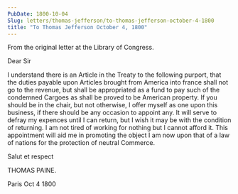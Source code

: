 ```yaml
---
PubDate: 1800-10-04
Slug: letters/thomas-jefferson/to-thomas-jefferson-october-4-1800
title: "To Thomas Jefferson October 4, 1800"
---
```


   From the original letter at the Library of Congress.

   Dear Sir

   I understand there is an Article in the Treaty to the following
   purport, that the duties payable upon Articles brought from America into
   france shall not go to the revenue, but shall be appropriated as a fund to
   pay such of the condemned Cargoes as shall be proved to be American property.
   If you should be in the chair, but not otherwise, I offer myself as one
   upon this business, if there should be any occasion to appoint any. It
   will serve to defray my expences until I can return, but I wish it may be
   with the condition of returning. I am not tired of working for nothing but
   I cannot afford it. This appointment will aid me in promoting the object I
   am now upon that of a law of nations for the protection of neutral
   Commerce.

   Salut et respect

   THOMAS PAINE.

  Paris Oct 4 1800


